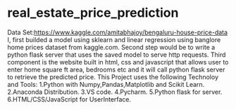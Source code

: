 # real_estate_price_prediction
Data Set:https://www.kaggle.com/amitabhajoy/bengaluru-house-price-data
I, first builded a model using sklearn and linear regression using banglore home prices dataset from kaggle.com. Second step would be to write a python flask server that uses the saved model to serve http requests. Third component is the website built in html, css and javascript that allows user to enter home square ft area, bedrooms etc and it will call python flask server to retrieve the predicted price.
This Project uses the following Technoloy and Tools:
1.Python with Numpy,Pandas,Matplotlib and Scikit Learn.
2.Anaconda Distribution.
3.VS code.
4.Pycharm.
5.Python flask for server.
6.HTML/CSS/JavaScript for UserInterface.
